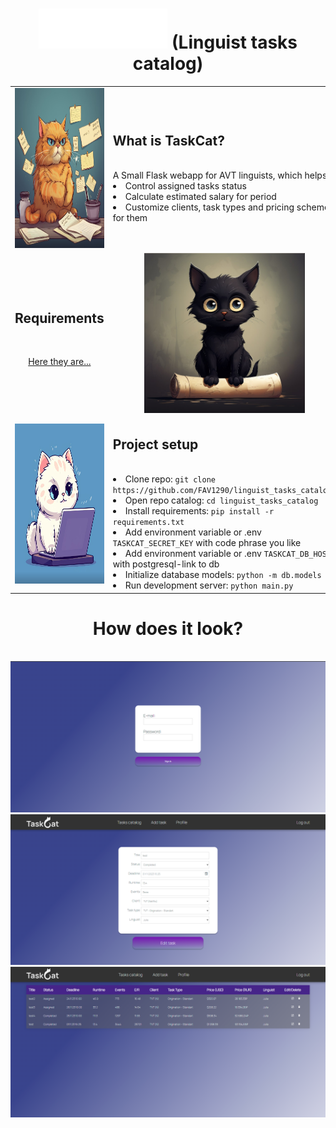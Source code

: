 <div width='100%' align='center'>
    <h1><img src='readme_assets\title.png' height='64'/> (Linguist tasks catalog)</h1> 
    <table border='0'>
        <tr>
            <td><img src='readme_assets\cat1.png' height='256'/></td>
            <td>
                <p><h2>What is TaskCat?</h2></p>
                <br>
                A Small Flask webapp for AVT linguists, which helps:
                <li>Control assigned tasks status</li>
                <li>Calculate estimated salary for period</li>
                <li>Customize clients, task types and pricing schemes for them</li>  
            </td>
        </tr>
        <tr>
            <td align='center'>
                <p><h2>Requirements</h2></p>
                <br>
                <p><a href='requirements.txt'>Here they are...</a></p>
            </td>
            <td align='center'>
                <img src='readme_assets\cat2.png' height='256'/>
            </td>
        </tr>
        <tr>
            <td>
                <img src='readme_assets\cat3.png' height='256'/>
            </td>
            <td>
                <p><h2>Project setup</h2></p>
                <br>
                <li>Clone repo: <code>git clone https://github.com/FAV1290/linguist_tasks_catalog/</code></li>
                <li>Open repo catalog: <code>cd linguist_tasks_catalog</code>
                <li>Install requirements: <code>pip install -r requirements.txt</code></li>
                <li>Add environment variable or .env <code>TASKCAT_SECRET_KEY</code> with code phrase you like</li>
                <li>Add environment variable or .env <code>TASKCAT_DB_HOST</code> with postgresql-link to db</li>
                <li>Initialize database models: <code>python -m db.models</li></code>
                <li>Run development server: <code>python main.py</li></code></li>
            </td>
        </tr>
    </table>
    <h1>How does it look?</h1>
    <br>
    <img src='readme_assets\screenshot1.png'/>
    <img src='readme_assets\screenshot2.png'/>
    <img src='readme_assets\screenshot3.png'/>
</div>
